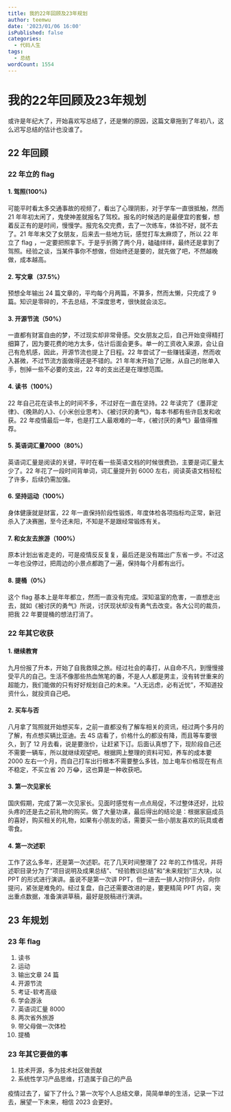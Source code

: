 ```yaml
---
title: 我的22年回顾及23年规划
author: teemwu
date: '2023/01/06 16:00'
isPublished: false
categories:
  - 代码人生
tags:
  - 总结
wordCount: 1554
---
```


# 我的22年回顾及23年规划

或许是年纪大了，开始喜欢写总结了，还是懒的原因，这篇文章拖到了年初八，这么迟写总结的估计也没谁了。

## 22 年回顾

### 22 年立的 flag

#### 1. 驾照(100%)

可能平时看太多交通事故的视频了，看出了心理阴影，对于学车一直很抵触，然而 21 年年初太闲了，鬼使神差就报名了驾校。报名的时候选的是最便宜的套餐，想着反正有的是时间，慢慢学。报完名交完费，去了一次练车，体验不好，就不去了。21 年年末交了女朋友，后来去一些地方玩，感觉打车太麻烦了，所以 22 年立了 flag ，一定要把照拿下。于是乎折腾了两个月，磕磕绊绊，最终还是拿到了驾照。经验之谈，当某件事你不想做，但始终还是要的，就先做了吧，不然越晚做，成本越高。

#### 2. 写文章（37.5%）

预想全年输出 24 篇文章的，平均每个月两篇，不算多，然而太懒，只完成了 9 篇。知识是零碎的，不去总结，不深度思考，很快就会淡忘。

#### 3. 开源节流（50%）

一直都有财富自由的梦，不过现实却非常骨感。交女朋友之后，自己开始变得精打细算了，因为要花费的地方太多，估计后面会更多。单一的工资收入来源，会让自己有危机感，因此，开源节流也提上了日程。22 年尝试了一些赚钱渠道，然而收入甚微，不过节流方面做得还是不错的。21 年年末开始了记账，从自己的账单入手，刨掉一些不必要的支出，22 年的支出还是在理想范围。

#### 4. 读书（100%）

22 年自己花在读书上的时间不多，不过好在一直在坚持。22 年读完了《墨菲定律》、《晚熟的人》、《小米创业思考》、《被讨厌的勇气》，每本书都有些许启发和收获。22 年疫情最后一年，也是打工人最艰难的一年，《被讨厌的勇气》最值得推荐。

#### 5. 英语词汇量7000（80%）

英语词汇量是阅读的关键，平时在看一些英语文档的时候很费劲，主要是词汇量太少了。22 年花了一段时间背单词，词汇量提升到 6000 左右，阅读英语文档轻松了许多，后续仍需加强。

#### 6. 坚持运动（100%）

身体健康就是财富，22 年一直保持阶段性锻炼，年度体检各项指标均正常，新冠杀入了决赛圈，至今还未阳，不知是不是跟经常锻炼有关。

#### 7. 和女友去旅游（100%）

原本计划出省走走的，可是疫情反反复复，最后还是没有踏出广东省一步。不过这一年也没停过，把周边的小景点都跑了一遍，保持每个月都有出行。

#### 8. 提桶（0%）

这个 flag 基本上是年年都立，然而一直没有完成。深知温室的危害，一直想走出去，就如《被讨厌的勇气》所说，讨厌现状却没有勇气去改变。各大公司的裁员，把我 22 年要提桶的想法打消了。

### 22 年其它收获

#### 1. 继续教育

九月份报了升本，开始了自我救赎之旅。经过社会的毒打，从自命不凡，到慢慢接受平凡的自己。生活不像那些热血煞笔的番，不是人人都是男主，没有转世重来的超能力，我们能做的只有好好规划自己的未来。“人无远虑，必有近忧”，不知道投资什么，就投资自己吧。

#### 2. 买车与否

八月拿了驾照就开始想买车，之前一直都没有了解车相关的资讯，经过两个多月的了解，有点想买辆比亚迪。去 4S 店看了，价格什么的都没有降，而且等车要很久，到了 12 月去看，说是要涨价，让赶紧下订。后面认真想了下，现阶段自己还不需要一辆车，所以就继续观望吧。根据网上整理的资料可知，养车的成本要 2000 左右一个月，而自己打车出行根本不需要整么多钱，加上电车价格现在有点不稳定，不买立省 20 万😂，这也算是一种收获吧。

#### 3. 第一次见家长

国庆假期，完成了第一次见家长。见面时感觉有一点点局促，不过整体还好，比较头疼的还是去之前礼物的购买。做了大量功课，最后得出的结论是：根据家庭成员的喜好，购买相关的礼物，如果有小朋友的话，需要买一些小朋友喜欢的玩具或者零食。

#### 4. 第一次述职

工作了这么多年，还是第一次述职。花了几天时间整理了 22 年的工作情况，并将述职目录分为了“项目说明及成果总结”、“经验教训总结”和“未来规划”三大块，以 PPT 的形式进行演讲。虽说不是第一次讲 PPT，但一进去一排人对你评分，向你提问，紧张是难免的。经过复盘，自己还需要改进的是，要更精简 PPT 内容，突出重点数据，准备演讲草稿，最好是脱稿进行演讲。

## 23 年规划

### 23 年 flag

1. 读书
2. 运动
3. 输出文章 24 篇
4. 开源节流
5. 考证-软考高级
6. 学会游泳
7. 英语词汇量 8000
8. 两次省外旅游
9. 带父母做一次体检
10. 提桶

### 23 年其它要做的事

1. 技术开源，多为技术社区做贡献
2. 系统性学习产品思维，打造属于自己的产品

疫情过去了，留下了什么？第一次写个人总结文章，简简单单的生活，记录一下过去，展望一下未来，相信 2023 会更好。
